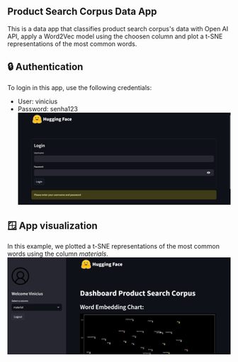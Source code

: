 ## Product Search Corpus Data App
This is a data app that classifies product search corpus's data with Open AI API, apply a Word2Vec model using the choosen column and plot a t-SNE representations of the most common words.

## 🔒 Authentication
To login in this app, use the following credentials:
- User: vinicius
- Password: senha123
![image info](img/login.png)

## 🪟 App visualization
In this example, we plotted a t-SNE representations of the most common words using the column *materials*.
![image info](img/print.png)
